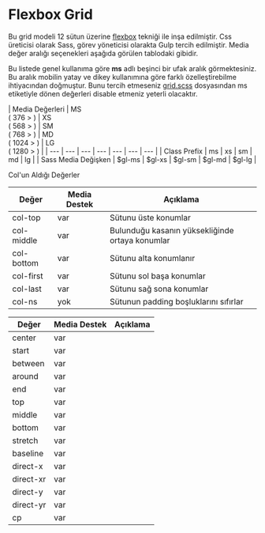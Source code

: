 # Flexbox Grid
Bu grid modeli 12 sütun üzerine [flexbox](http://www.w3schools.com/css/css3_flexbox.asp) tekniği ile inşa edilmiştir. Css üreticisi olarak Sass, görev yöneticisi olarakta Gulp tercih edilmiştir. Media değer aralığı seçenekleri aşağıda görülen tablodaki gibidir.

Bu listede genel kullanıma göre **ms** adlı beşinci bir ufak aralık görmektesiniz. Bu aralık mobilin yatay ve dikey kullanımına göre farklı özelleştirebilme ihtiyacından doğmuştur. Bunu tercih etmeseniz [grid.scss](https://github.com/thealico/flexboxgrid/blob/master/src/style/grid.scss) dosyasından ms etiketiyle dönen değerleri disable etmeniz yeterli olacaktır.


| Media Değerleri  | MS <br> ( 376 > )  | XS <br> ( 568 > ) | SM <br> ( 768 > )  |   MD <br> ( 1024 > )  |  LG <br> ( 1280 > )  |
| --- | --- | --- | --- | --- | --- | --- |
| Class Prefix         |   ms   | xs   |  sm  |  md  |  lg  |
| Sass Media Değişken  |   $gl-ms  |  $gl-xs  |  $gl-sm  |  $gl-md  | $gl-lg  |


Col'un Aldığı Değerler

| Değer               | Media Destek | Açıklama |
| ------------------- | ----- | ------------------------ |
| col-top             | var   | Sütunu üste konumlar |
| col-middle          | var   | Bulunduğu kasanın yüksekliğinde ortaya konumlar |
| col-bottom          | var   | Sütunu alta konumlanır |
| col-first           | var   | Sütunu sol başa konumlar |
| col-last            | var   | Sütunu sağ sona konumlar |
| col-ns              | yok   | Sütunun padding boşluklarını sıfırlar |



| Değer               | Media Destek | Açıklama |
| ------------------- | ----- | ------------------------ |
| center              | var   | |
| start               | var   ||
| between             | var   ||
| around              | var   ||
| end                 | var   ||
| top                 | var   ||
| middle              | var   ||
| bottom              | var   ||
| stretch             | var   ||
| baseline            | var   ||
| direct-x            | var   ||
| direct-xr           | var   ||
| direct-y            | var   ||
| direct-yr           | var   ||
|cp                   | var   ||








